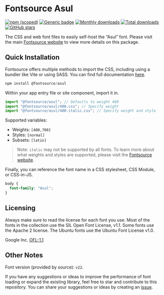 # Fontsource Asul

[![npm (scoped)](https://img.shields.io/npm/v/@fontsource/asul?color=brightgreen)](https://www.npmjs.com/package/@fontsource/asul) [![Generic badge](https://img.shields.io/badge/fontsource-passing-brightgreen)](https://github.com/fontsource/fontsource) [![Monthly downloads](https://badgen.net/npm/dm/@fontsource/asul)](https://github.com/fontsource/fontsource) [![Total downloads](https://badgen.net/npm/dt/@fontsource/asul)](https://github.com/fontsource/fontsource) [![GitHub stars](https://img.shields.io/github/stars/fontsource/fontsource.svg?style=social&label=Star)](https://github.com/fontsource/fontsource/stargazers)

The CSS and web font files to easily self-host the “Asul” font. Please visit the main [Fontsource website](https://fontsource.org/fonts/asul) to view more details on this package.

## Quick Installation

Fontsource offers multiple methods to import the CSS, including using a bundler like Vite or using SASS. You can find full documentation [here](https://fontsource.org/docs/getting-started/introduction).

```javascript
npm install @fontsource/asul
```

Within your app entry file or site component, import it in.

```javascript
import "@fontsource/asul"; // Defaults to weight 400
import "@fontsource/asul/400.css"; // Specify weight
import "@fontsource/asul/400-italic.css"; // Specify weight and style
```

Supported variables:
- Weights: `[400,700]`
- Styles: `[normal]`
- Subsets: `[latin]`

> Note: `italic` may not be supported by all fonts. To learn more about what weights and styles are supported, please visit the [Fontsource website](https://fontsource.org/fonts/asul).

Finally, you can reference the font name in a CSS stylesheet, CSS Module, or CSS-in-JS.

```css
body {
  font-family: "Asul";
}
```

## Licensing
Always make sure to read the license for each font you use. Most of the fonts in the collection use the SIL Open Font License, v1.1. Some fonts use the Apache 2 license. The Ubuntu fonts use the Ubuntu Font License v1.0.

Google Inc.
[OFL-1.1](http://scripts.sil.org/OFL)

## Other Notes
Font version (provided by source): `v22`.

If you have any suggestions or ideas to improve the performance of font loading or expand the existing library, feel free to star and contribute to this repository. You can share your suggestions or ideas by creating an [issue](https://github.com/fontsource/fontsource/issues).